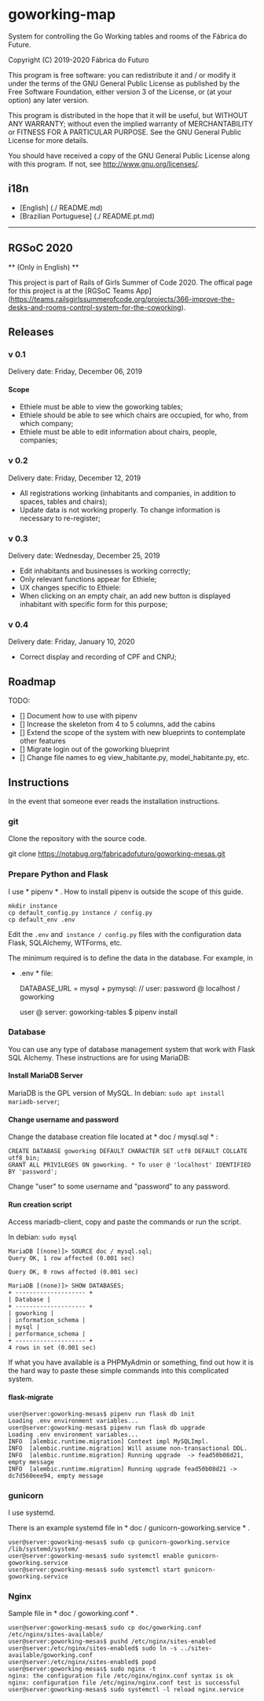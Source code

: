 goworking-map
===

System for controlling the Go Working tables and rooms of the Fábrica do
Future.

Copyright (C) 2019-2020 Fábrica do Futuro

This program is free software: you can redistribute it and / or modify
it under the terms of the GNU General Public License as published by
the Free Software Foundation, either version 3 of the License, or
(at your option) any later version.

This program is distributed in the hope that it will be useful,
but WITHOUT ANY WARRANTY; without even the implied warranty of
MERCHANTABILITY or FITNESS FOR A PARTICULAR PURPOSE. See the
GNU General Public License for more details.

You should have received a copy of the GNU General Public License
along with this program. If not, see <http://www.gnu.org/licenses/>.

i18n
---

* [English] (./ README.md)
* [Brazilian Portuguese] (./ README.pt.md)

---

RGSoC 2020
---

** (Only in English) **

This project is part of Rails of Girls Summer of Code 2020. The offical
page for this project is at the
[RGSoC Teams App] (https://teams.railsgirlssummerofcode.org/projects/366-improve-the-desks-and-rooms-control-system-for-the-coworking).

Releases
---

### v 0.1

Delivery date: Friday, December 06, 2019

#### Scope

* Ethiele must be able to view the goworking tables;
* Ethiele should be able to see which chairs are occupied, for
who, from which company;
* Ethiele must be able to edit information about chairs, people,
companies;

### v 0.2

Delivery date: Friday, December 12, 2019

* All registrations working (inhabitants and companies, in addition to spaces,
tables and chairs);
* Update data is not working properly. To change
information is necessary to re-register;

### v 0.3

Delivery date: Wednesday, December 25, 2019

* Edit inhabitants and businesses is working correctly;
* Only relevant functions appear for Ethiele;
* UX changes specific to Ethiele:
* When clicking on an empty chair, an add new button is displayed
inhabitant with specific form for this purpose;

### v 0.4

Delivery date: Friday, January 10, 2020

* Correct display and recording of CPF and CNPJ;

Roadmap
---

TODO:

- [] Document how to use with pipenv
- [] Increase the skeleton from 4 to 5 columns, add the cabins
- [] Extend the scope of the system with new blueprints to contemplate
other features
- [] Migrate login out of the goworking blueprint
- [] Change file names to eg view_habitante.py,
model_habitante.py, etc.

Instructions
---

In the event that someone ever reads the installation instructions.

### git

Clone the repository with the source code.

git clone https://notabug.org/fabricadofuturo/goworking-mesas.git

### Prepare Python and Flask

I use * pipenv * . How to install pipenv is outside the scope of this guide.

    mkdir instance
    cp default_config.py instance / config.py
    cp default_env .env

Edit the `.env` and` instance / config.py` files with the configuration data
Flask, SQLAlchemy, WTForms, etc.

The minimum required is to define the data in the database. For example, in
* .env * file:

    DATABASE_URL = mysql + pymysql: // user: password @ localhost / goworking

    user @ server: goworking-tables $ pipenv install

### Database

You can use any type of database management system that
work with Flask SQL Alchemy. These instructions are for using MariaDB:

#### Install MariaDB Server

MariaDB is the GPL version of MySQL.
In debian: `sudo apt install mariadb-server`;

#### Change username and password

Change the database creation file located at * doc / mysql.sql * :

    CREATE DATABASE goworking DEFAULT CHARACTER SET utf8 DEFAULT COLLATE utf8_bin;
    GRANT ALL PRIVILEGES ON goworking. * To user @ 'localhost' IDENTIFIED BY 'password';

Change "user" to some username and "password" to any password.

#### Run creation script

Access mariadb-client, copy and paste the commands or run the script.

In debian: `sudo mysql`

    MariaDB [(none)]> SOURCE doc / mysql.sql;
    Query OK, 1 row affected (0.001 sec)

    Query OK, 0 rows affected (0.001 sec)

    MariaDB [(none)]> SHOW DATABASES;
    + -------------------- +
    | Database |
    + -------------------- +
    | goworking |
    | information_schema |
    | mysql |
    | performance_schema |
    + -------------------- +
    4 rows in set (0.001 sec)

If what you have available is a PHPMyAdmin or something, find out how it is
the hard way to paste these simple commands into this complicated system.

#### flask-migrate

    user@server:goworking-mesas$ pipenv run flask db init
    Loading .env environment variables...
    user@server:goworking-mesas$ pipenv run flask db upgrade
    Loading .env environment variables...
    INFO  [alembic.runtime.migration] Context impl MySQLImpl.
    INFO  [alembic.runtime.migration] Will assume non-transactional DDL.
    INFO  [alembic.runtime.migration] Running upgrade  -> fead50b08d21, empty message
    INFO  [alembic.runtime.migration] Running upgrade fead50b08d21 -> dc7d560eee94, empty message

### gunicorn

I use systemd.

There is an example systemd file in * doc / gunicorn-goworking.service * .

    user@server:goworking-mesas$ sudo cp gunicorn-goworking.service /lib/systemd/system/
    user@server:goworking-mesas$ sudo systemctl enable gunicorn-goworking.service
    user@server:goworking-mesas$ sudo systemctl start gunicorn-goworking.service

### Nginx

Sample file in * doc / goworking.conf * .

    user@server:goworking-mesas$ sudo cp doc/goworking.conf /etc/nginx/sites-available/
    user@server:goworking-mesas$ pushd /etc/nginx/sites-enabled
    user@server:/etc/nginx/sites-enabled$ sudo ln -s ../sites-available/goworking.conf
    user@server:/etc/nginx/sites-enabled$ popd
    user@server:goworking-mesas$ sudo nginx -t
    nginx: the configuration file /etc/nginx/nginx.conf syntax is ok
    nginx: configuration file /etc/nginx/nginx.conf test is successful
    user@server:goworking-mesas$ sudo systemctl -l reload nginx.service
